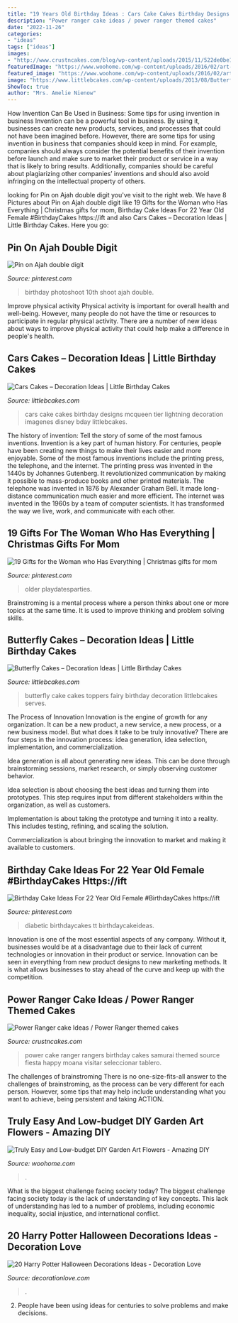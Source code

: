 ```yaml
---
title: "19 Years Old Birthday Ideas : Cars Cake Cakes Birthday Designs Mcqueen Tier Lightning Decoration Imagenes Disney Bday Littlebcakes"
description: "Power ranger cake ideas / power ranger themed cakes"
date: "2022-11-26"
categories:
- "ideas"
tags: ["ideas"]
images:
- "http://www.crustncakes.com/blog/wp-content/uploads/2015/11/522de0be1afb1ccae615ea5d180eabad-686x1024.jpg"
featuredImage: "https://www.woohome.com/wp-content/uploads/2016/02/art-flower-garden-15.jpg"
featured_image: "https://www.woohome.com/wp-content/uploads/2016/02/art-flower-garden-15.jpg"
image: "https://www.littlebcakes.com/wp-content/uploads/2013/08/Butterfly-Cake-Toppers.jpg"
ShowToc: true
author: "Mrs. Amelie Nienow"
---
```



How Invention Can Be Used in Business: Some tips for using invention in business
Invention can be a powerful tool in business. By using it, businesses can create new products, services, and processes that could not have been imagined before. However, there are some tips for using invention in business that companies should keep in mind. For example, companies should always consider the potential benefits of their invention before launch and make sure to market their product or service in a way that is likely to bring results. Additionally, companies should be careful about plagiarizing other companies’ inventions and should also avoid infringing on the intellectual property of others.

	

		
looking for Pin on Ajah double digit you've visit to the right web. We have 8 Pictures about Pin on Ajah double digit like 19 Gifts for the Woman who Has Everything | Christmas gifts for mom, Birthday Cake Ideas For 22 Year Old Female #BirthdayCakes https://ift and also Cars Cakes – Decoration Ideas | Little Birthday Cakes. Here you go:
		
    
## Pin On Ajah Double Digit

<img loading=lazy src="https://i.pinimg.com/736x/fc/28/94/fc28942d134e5c6f5451a80bac992e26.jpg" onerror="this.onerror=null;this.src='https://tse2.mm.bing.net/th?id=OIP.UMLJDlIPOeQyYqF0Ipcj3wHaJ5&amp;pid=15.1';" alt="Pin on Ajah double digit">

_Source: pinterest.com_

>birthday photoshoot 10th shoot ajah double. 

	

Improve physical activity
Physical activity is important for overall health and well-being. However, many people do not have the time or resources to participate in regular physical activity. There are a number of new ideas about ways to improve physical activity that could help make a difference in people's health.

    
## Cars Cakes – Decoration Ideas | Little Birthday Cakes

<img loading=lazy src="http://www.littlebcakes.com/wp-content/uploads/2014/01/Cars-Cake.jpg" onerror="this.onerror=null;this.src='https://tse3.mm.bing.net/th?id=OIP.J_6_rZGyvndDZ3UwyPAmGwHaH2&amp;pid=15.1';" alt="Cars Cakes – Decoration Ideas | Little Birthday Cakes">

_Source: littlebcakes.com_

>cars cake cakes birthday designs mcqueen tier lightning decoration imagenes disney bday littlebcakes. 

	

The history of invention: Tell the story of some of the most famous inventions.
Invention is a key part of human history. For centuries, people have been creating new things to make their lives easier and more enjoyable. Some of the most famous inventions include the printing press, the telephone, and the internet.
The printing press was invented in the 1440s by Johannes Gutenberg. It revolutionized communication by making it possible to mass-produce books and other printed materials. The telephone was invented in 1876 by Alexander Graham Bell. It made long-distance communication much easier and more efficient. The internet was invented in the 1960s by a team of computer scientists. It has transformed the way we live, work, and communicate with each other.

    
## 19 Gifts For The Woman Who Has Everything | Christmas Gifts For Mom

<img loading=lazy src="https://i.pinimg.com/736x/6a/d2/13/6ad213de5a0ef5a264c38a655c953337.jpg" onerror="this.onerror=null;this.src='https://tse2.mm.bing.net/th?id=OIP.TWJ066mnxYq5oOig69r58wHaLG&amp;pid=15.1';" alt="19 Gifts for the Woman who Has Everything | Christmas gifts for mom">

_Source: pinterest.com_

>older playdatesparties. 

	

Brainstroming is a mental process where a person thinks about one or more topics at the same time. It is used to improve thinking and problem solving skills.

    
## Butterfly Cakes – Decoration Ideas | Little Birthday Cakes

<img loading=lazy src="https://www.littlebcakes.com/wp-content/uploads/2013/08/Butterfly-Cake-Toppers.jpg" onerror="this.onerror=null;this.src='https://tse1.mm.bing.net/th?id=OIP.ynMuql-jtHjdGbebvKgORQHaJV&amp;pid=15.1';" alt="Butterfly Cakes – Decoration Ideas | Little Birthday Cakes">

_Source: littlebcakes.com_

>butterfly cake cakes toppers fairy birthday decoration littlebcakes serves. 

	

The Process of Innovation
Innovation is the engine of growth for any organization. It can be a new product, a new service, a new process, or a new business model. But what does it take to be truly innovative?
There are four steps in the innovation process: idea generation, idea selection, implementation, and commercialization.

Idea generation is all about generating new ideas. This can be done through brainstorming sessions, market research, or simply observing customer behavior.

Idea selection is about choosing the best ideas and turning them into prototypes. This step requires input from different stakeholders within the organization, as well as customers.

Implementation is about taking the prototype and turning it into a reality. This includes testing, refining, and scaling the solution.

Commercialization is about bringing the innovation to market and making it available to customers.

    
## Birthday Cake Ideas For 22 Year Old Female #BirthdayCakes Https://ift

<img loading=lazy src="https://i.pinimg.com/736x/6f/a4/06/6fa406f1c2d78bd853954db161178c0a.jpg" onerror="this.onerror=null;this.src='https://tse1.mm.bing.net/th?id=OIP.rHeBrKEXwrOFiLh3LGgK8AAAAA&amp;pid=15.1';" alt="Birthday Cake Ideas For 22 Year Old Female #BirthdayCakes https://ift">

_Source: pinterest.com_

>diabetic birthdaycakes tt birthdaycakeideas. 

	

Innovation is one of the most essential aspects of any company. Without it, businesses would be at a disadvantage due to their lack of current technologies or innovation in their product or service. Innovation can be seen in everything from new product designs to new marketing methods. It is what allows businesses to stay ahead of the curve and keep up with the competition.

    
## Power Ranger Cake Ideas / Power Ranger Themed Cakes

<img loading=lazy src="http://www.crustncakes.com/blog/wp-content/uploads/2015/11/522de0be1afb1ccae615ea5d180eabad-686x1024.jpg" onerror="this.onerror=null;this.src='https://tse3.mm.bing.net/th?id=OIP.6R9zMB4oQjRZ9QvIMItcUAHaLD&amp;pid=15.1';" alt="Power Ranger cake Ideas / Power Ranger themed cakes">

_Source: crustncakes.com_

>power cake ranger rangers birthday cakes samurai themed source fiesta happy moana visitar seleccionar tablero. 

	

The challenges of brainstroming
There is no one-size-fits-all answer to the challenges of brainstroming, as the process can be very different for each person. However, some tips that may help include understanding what you want to achieve, being persistent and taking ACTION.

    
## Truly Easy And Low-budget DIY Garden Art Flowers - Amazing DIY

<img loading=lazy src="https://www.woohome.com/wp-content/uploads/2016/02/art-flower-garden-15.jpg" onerror="this.onerror=null;this.src='https://tse1.mm.bing.net/th?id=OIP.vtWVjlMK5g1hrWScygOJNQHaJ4&amp;pid=15.1';" alt="Truly Easy and Low-budget DIY Garden Art Flowers - Amazing DIY">

_Source: woohome.com_

>. 

	

What is the biggest challenge facing society today?
The biggest challenge facing society today is the lack of understanding of key concepts. This lack of understanding has led to a number of problems, including economic inequality, social injustice, and international conflict.

    
## 20 Harry Potter Halloween Decorations Ideas - Decoration Love

<img loading=lazy src="https://www.decorationlove.com/wp-content/uploads/2016/05/Harry-Potter-Floating-Candles-Halloween-Ideas.jpg" onerror="this.onerror=null;this.src='https://tse1.mm.bing.net/th?id=OIP.zjHpsAXuGhAxKx0OmSAdSQHaLI&amp;pid=15.1';" alt="20 Harry Potter Halloween Decorations Ideas - Decoration Love">

_Source: decorationlove.com_

>. 

	

2. People have been using ideas for centuries to solve problems and make decisions.

